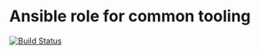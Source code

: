 # Ansible role for common tooling

[![Build Status][travisci-badge]][travisci]

<!-- Links Referenced -->

[travisci]:             https://travis-ci.org/govcloud/ansible-role-common
[travisci-badge]:       https://travis-ci.org/govcloud/ansible-role-common.png?branch=master
